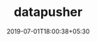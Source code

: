 ---
title: "datapusher"
date: 2019-07-01T18:00:38+05:30
type: "organisations"
org_name: "Developers Italia"
repo_desc: "A standalone web service that pushes data files from a CKAN site's resources into its DataStore"
repo_link: https://github.com/italia/datapusher
---